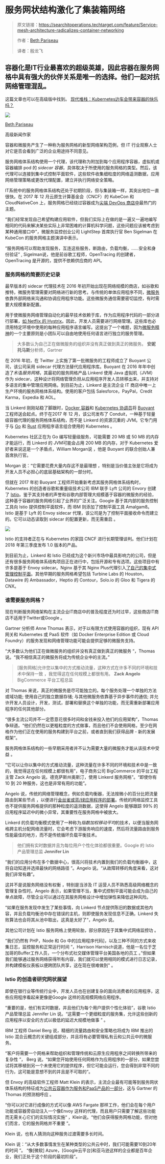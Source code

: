 # 服务网状结构激化了集装箱网络

> 原文链接：https://searchitoperations.techtarget.com/feature/Service-mesh-architecture-radicalizes-container-networking
>
> 作者：[Beth Pariseau](https://www.techtarget.com/contributor/Beth-Pariseau)
>
> 译者：殷龙飞

## 容器化是IT行业最喜欢的超级英雄，因此容器在服务网格中具有强大的伙伴关系是唯一的选择。他们一起对抗网络管理混乱。

这篇文章也可以在高级版中找到。 [现代堆栈：Kubernetes边车会带来容器的快乐吗？](https://searchitoperations.techtarget.com/ezine/Modern-Stack/Will-the-Kubernetes-sidecar-deliver-container-happiness)



![](https://ws1.sinaimg.cn/large/61411417ly1fsz4uo3uqcj20xc0b4aby.jpg)



[Beth Pariseau](https://www.techtarget.com/contributor/Beth-Pariseau)

高级新闻作家



容器和微服务产生了一种称为服务网格的新型网络架构范例，但 IT 行业观察人士对它是否会看到广泛的企业用途持不同意见。



服务网格体系结构使用一个代理，该代理称为附加到每个应用程序容器，虚拟机或容器编排 pod 的 *sidecar 容器*，具体取决于所使用的服务网格的类型。然后，该代理可以连接到集中式控制平面软件，这些软件收集细粒度的网络遥测数据，应用网络管理策略或更改代理配置，建立并执行网络安全策略。

IT系统中的服务网格体系结构还处于初期阶段，但与集装箱一样，其突出地位一直很快。在 2017 年 12 月云原生计算基金会（CNCF）的 KubeCon 和 CloudNativeCon 上，服务网格已经绕过容器成为[尖端 DevOps 商店中](https://searchitoperations.techtarget.com/essentialguide/Use-these-DevOps-examples-to-reimagine-an-IT-organization)最热门的主题。

“我们经常发现自己希望构建应用软件，但我们实际上在做的是一遍又一遍地编写相同的代码来解决某些实际上非常困难的计算机科学问题，这些问题应该被考虑到某种通用接口中”，微服务监控创业公司 LightStep 首席执行官 Ben Sigelman 在 KubeCon 的服务网格主题演讲中表示。

“服务网格可以帮助发现服务，互连这些服务，断路由，负载均衡，......安全和身份验证” , Sigelman说，他是前谷歌工程师，OpenTracing 的创建者，OpenTracing 是开源的，提供不依赖供应商的 API。 

### 服务网格的简要历史记录

最早版本的 sidecar 代理技术在 2016 年初开始出现在网络规模的商店，如谷歌和推特，微服务管理需要对网络进行新的思考。与传统的单体应用程序不同，[微服务](https://searchmicroservices.techtarget.com/definition/microservices)依靠外部网络来沟通和协调应用程序功能。这些微服务通信需要密切监控，有时需要大规模重新配置。

用于使微服务网络管理自动化的最早技术依赖于库，作为应用程序代码的一部分进行部署，[如 Netflix 的 Hystrix](https://github.com/Netflix/Hystrix)。因此，开发人员需要进行网络管理。这些库也必须用特定环境中使用的每种应用程序语言编写。这提出了一个难题，因为[微服务精神](https://searchmicroservices.techtarget.com/answer/How-will-microservices-development-benefit-enterprise-architecture)的一个主要原则是小团队可以自由地使用任何语言进行独立的服务管理。

> 大多数认为自己正在做微服务的组织并没有真正做到真正的微服务。   **安妮托马斯**分析师，Gartner

在 2016 年初，在 Twitter 上实施了第一批微服务的工程师成立了 Buoyant 公司，该公司采用 sidecar 代理方法替代应用程序库。Buoyant 在 2016 年年中创造了术语*服务网格*，其最初的服务网格产品 Linkerd 使用 Java 虚拟机（JVM）作为 sidecar，这种设计将网络管理负担从应用程序开发人员转移出来，并支持对多语言的集中管理应用网络。到目前为止，Linkerd 是主流企业 IT 商店中唯一上生产环境的服务网格体系结构。使用的客户包括 Salesforce，PayPal，Credit Karma，Expedia 和 AOL。

当 Linkerd 刚刚站稳了脚跟时，[Docker 容器](https://searchitoperations.techtarget.com/definition/Docker)和 [Kubernetes 协调员](https://searchitoperations.techtarget.com/definition/Google-Kubernetes)将 [Buoyant](https://searchitoperations.techtarget.com/definition/Google-Kubernetes) 工程师送会起点。终于在2017 年 12 月，该公司发布了 Conduit，一种基于轻量级容器代理的服务网格体系结构，而不是 Linkerd 的资源沉重的 JVM。它专门用于与 [Go](https://searchitoperations.techtarget.com/tip/Googles-Go-language-seeks-DevOps-middle-ground) 和 [Rust](https://research.mozilla.org/rust/) 应用程序语言组合使用的 Kubernetes 。

Kubernetes 社区正在为 Go 编写轻量级服务，可能需要 20 MB 或 50 MB 的内存才能运行，而 Linkerd 的 JVM可能会占用 200 MB 的内存，对于 Kubernetes 爱好者来说这是一个矛盾点，William Morgan说 ，他是 Buoyant 的联合创始人兼首席执行官。

Morgan 说：“它需要花费大量内存这不是最理想 ，特别是当价值主张是它将成为开发人员不必担心的底层基础架构的一部分时。

但就在 2017 年初 Buoyant 工程师开始重新考虑其服务网格体系结构时，Kubernetes 的创造者谷歌和重量级技术公司 IBM 联手  Lyft 公司的 Envory 创建了  [Istio](https://searchmicroservices.techtarget.com/news/450419875/IBM-Google-Lyft-launch-Istio-open-source-microservices-platform)。鉴于其支持者的声誉和谷歌内部管理大规模基于容器的微服务的经验，这种基于容器的服务网格引起了业界的广泛关注。Google 基于其内部的服务控制工具向 Istio 提供控制平面软件，而 IBM 则添加了控制平面工具 Amalgam8。Istio 是基于 Lyft 的 Envoy sidecar 代理，该公司是为了控制平面接收命令而建立的。它可以动态读取到 sidecar 的配置更新，而无需重启 。

![](https://ws1.sinaimg.cn/large/61411417ly1fsz4wgsjvkj20m80oomy3.jpg)

Istio 的支持者正在与 Kubernetes 的家园 CNCF 进行长期管理谈判。他们计划在 2018 年第三季度发布 1.0 版本的产品。

到目前为止，Linkerd 和 Istio 已经成为这个新兴市场中最具影响力的公司，但是还有很多服务网格体系结构项目正在进行中，包括开源和专有选项。这些项目中有许多是基于 Envoy sidecar。Nginx 基于其 Nginx Plus代理引入[了自己的集中式管理控制平面](https://itknowledgeexchange.techtarget.com/open-source-insider/nginx-gets-granular-on-managed-microservices/)。其他早期的服务网格希望包括 Turbine Labs 的 Houston，Datawire 的 Ambassador，Heptio 的 Contour，Solo.io 的 Gloo 和 Tigera 的 CNX。

### 谁需要服务网格？

现在判断服务网络架构在主流企业IT商店中的普及程度还为时过早，这些商店IT商店不适用于Twitter或Google 。

Gartner 分析师 Anne Thomas 表示，对于以有限方式使用容器的组织，现有 API 网关和 Kubernetes 或 PaaS 软件（如 Docker Enterprise Edition 或 Cloud Foundry）的服务发现和网络管理功能可能会提供足够的微服务支持。

“大多数认为他们正在做微服务的组织并没有真正做到真正的微服务 “，Thomas 说。“我不相信真正的微服务将成为传统企业中的主流。”

>  \[服务网格\]允许您以集中的方式推动流量，这种方式在许多不同的环境和技术中保持一致 ，我觉得这在任何规模上都很有用。 **Zack Angelo** BigCommerce 平台工程总监 

对 Thomas 来说，真正的微服务是尽可能独立的。每个服务处理一个单独的方法或域功能; 使用自己的独立数据存储; 与其他微服务依靠基于异步事件的通信; 并允许开发人员设计，开发，测试，部署和替换这个单独的功能，而无需重新部署应用程序的任何其他部分。

“很多主流公司并不一定愿意花很多时间和金钱来投入他们的应用架构”，Thomas 争辩道。“他们仍然在以更粗粒度的方式做事，而且他们不会使用网格，至少在网格作为他们正在使用的服务构建到平台之前，或者直到我们获得品牌 \- 新的发展框架“。

服务网格体系结构的一些早期采用者并不认为需要大量的微服务才能从该技术中受益 。

“它可以让你以集中的方式推动流量，这种流量在许多不同的环境和技术中是一致的，我觉得这在任何规模上都很有用”，电子商务公司 BigCommerce 的平台工程主管 Zack Angelo 说。德克萨斯州奥斯汀，使用 Linkerd 服务网格”。“即使你有 10 到 20 种服务，这也是非常有用的功能”。

Angelo 说，传统的网络管理概念，例如负载均衡器，无法按微小的百分比把流量路由到某些节点 ，以便进行[金丝雀或蓝/绿应用程序的部署](https://searchitoperations.techtarget.com/tip/Improve-application-rollout-planning-with-advanced-options)。传统的网络监控工具也不提供服务网格提供的那种粒度的遥测数据，这使得 Angelo  能够跟踪 99% 的应用程序延迟中的微小异常，其重要性在服务网格中被放大。

Linkerd 的负载均衡模式使用了一种称为*指数加权移动平均*的技术，以便当服务网格跨主机分配网络流量时，它会考虑下游服务响应的速度，然后将流量路由到服务性能最佳的地方，而不是传统循环负载平衡技术。

>  他们拥有实时数据并且为每位用户个性化体验都很重要。Google 的 Istio 产品管理总监  **Jennifer Lin**

“我们的应用分布在多个数据中心，很高兴将技术内置到我们的负载均衡器中，这将自动知道并选择最快的网络路径 ”。Angelo 说。“从故障转移的角度来看，这对我们非常有趣”。

这并不是说服务网络没有权衡 ，特别是当涉及 IT 运营人员不熟悉高级网络概念的管理复杂性时。Angelo 表示，如果管理不当，集中式控制平面可能会成为自己的单点故障，尽管企业可以通过在其服务网格设计中增加弹性来降低这种风险。

“如果在服务发现中发生了某些事情，向 Linkerd 节点提供陈旧的数据或其他内容，并且负载均衡池中存在错误的主机，则即使服务发现信息不正确，Linkerd 失败算法也会将其从池中取出，这真是太好了“，Angelo 说。

其他公司计划在 Istio 服务网格上使用轮胎，部分原因在于其集中式网络监控功 。

“我们仍然有 PHP，Node 和 Go 中的\[应用程序代码\]，以及三种不同的方式来收集日志，监控服务和正常运行时间 ”，Harrison Harnisch说道，他是一名位于芝加哥的Buffer工作人员，一个分布式社交媒体管理平台美国各地的员工 。”但如果我们能够通过服务网络获得所有内容，我们就可以使用相同的模式进行日志记录，并构建模板仪表板以便跨团队共享，这在现在很难做到" 。 

### Istio 的创造者研究网状展望

即使在银行业等传统行业中，开发人员也在创建复杂的面向消费者的应用程序，这些应用程序看起来更像是Google 这样的高规模网络应用程序。

“重要的是，他们有实时数据，并且他们为每个用户提供个性化体验”，谷歌 Istio 产品管理总监 Jennifer Lin 说。“这需要一个更细粒度的服务集，允许这些创新的应用程序以安全的方式以极低的延迟大规模地做事 ” 。

IBM 工程师 Daniel Berg 说，精细的流量路由和安全策略也将成为 IBM 推出的 Istio 混合云概念的关键组成部分，并且将有必要管理私有云和公共云中的微服务。

“客户将需要一个网格来帮助组织和管理传统和云原生应用程序之间转换所带来的复杂性 ”， Berg 说。“如果您开始使用任何网格作为应用程序的一部分，如果您尝试将其移植到另一个未使用它的提供程序，但它可能会运行，您会得到非常不同的行为，这可能是意想不到的并且是不可取的“。

但 Envoy 的高级软件工程师 Matt Klein 的表示，主流企业最有可能等到服务网状体系结构的特征成为[公共云容器作为服务和PaaS产品的一部分](https://searchitoperations.techtarget.com/tip/Container-as-a-service-providers-compete-with-distinct-strategies)，这与 Gartner 的 Thomas 的预测相呼应 。

“你可以对它进行成像的方式可以像 AWS Fargate 那样工作，他们会在每个用户功能或容器旁自动注入一个像Envoy 这样的代理，而且用户只需要了解这些功能而无需关心它们的实际情况实施“ ，Klein说。“他们会获得服务网格功能，但对他们而言，它的服务网格并不重要 ”。

Klein 说，也有人猜测向这种服务过渡需要多长时间。

Klein 说：“从大多数事情发生在某种类型的公共云中时，我们可能需要10到20年的时间 ”。 “像\[微软\] Azure，\[Google云平台\]和亚马逊这样的企业都是百年企业，我们正处于这个阶段的最初阶段”。